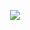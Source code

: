 <p align="center">
  <img src="https://raw.githubusercontent.com/theobarg/logos-github/main/githublogo.gif?token=AVJDWASUJ6BXBHXUYIU7J23BFVCNQ" />
</p>
